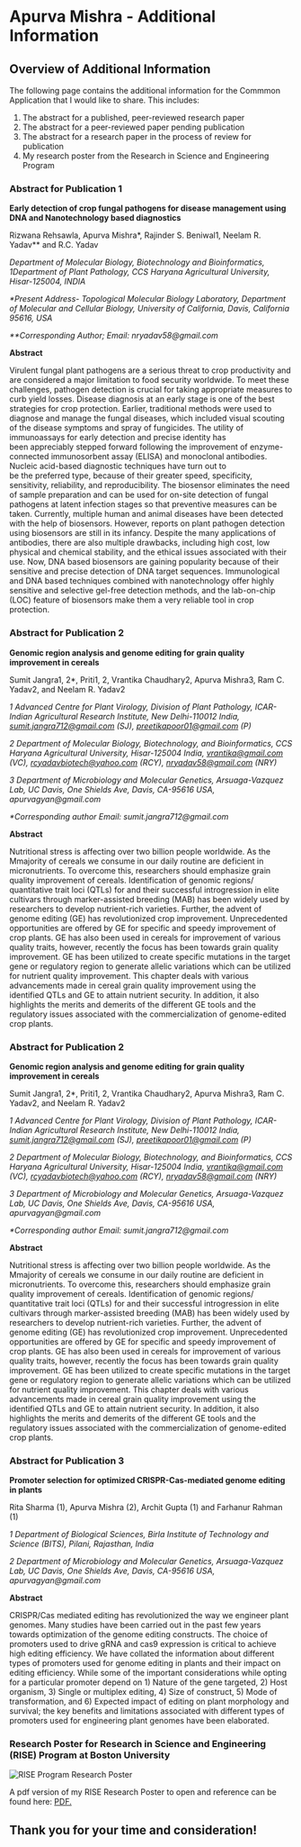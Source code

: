 # Apurva Mishra - Additional Information

## Overview of Additional Information

The following page contains the additional information for the Commmon Application that I would like to share. This includes:
1. The abstract for a published, peer-reviewed research paper
2. The abstract for a peer-reviewed paper pending publication
3. The abstract for a research paper in the process of review for publication
4. My research poster from the Research in Science and Engineering Program


### Abstract for Publication 1

**Early detection of crop fungal pathogens for disease management using DNA and Nanotechnology based diagnostics**

Rizwana Rehsawla, Apurva Mishra*, Rajinder S. Beniwal1, Neelam R. Yadav** and R.C. Yadav

_Department of Molecular Biology, Biotechnology and Bioinformatics, 1Department of Plant Pathology, CCS Haryana Agricultural University, Hisar-125004, INDIA_

_*Present Address- Topological Molecular Biology Laboratory, Department of Molecular and Cellular Biology, University of California, Davis, California 95616, USA_

_**Corresponding Author; Email: nryadav58@gmail.com_

**Abstract**

Virulent fungal plant pathogens are a serious threat to crop productivity and are considered a major limitation to food security worldwide. To meet these challenges, pathogen detection is crucial for taking appropriate measures to curb yield losses. Disease diagnosis at an early stage is one of the best strategies for crop protection. Earlier, traditional methods were used to diagnose and manage the fungal diseases, which included visual scouting of the disease symptoms and spray of fungicides. The utility of immunoassays for early detection and precise identity has been appreciably stepped forward following the improvement of enzyme-connected immunosorbent assay (ELISA) and monoclonal antibodies. Nucleic acid-based diagnostic techniques have turn out to be the preferred type, because of their greater speed, specificity, sensitivity, reliability, and reproducibility. The biosensor eliminates the need of sample preparation and can be used for on-site detection of fungal pathogens at latent infection stages so that preventive measures can be taken. Currently, multiple human and animal diseases have been detected with the help of biosensors. However, reports on plant pathogen detection using biosensors are still in its infancy. Despite the many applications of antibodies, there are also multiple drawbacks, including high cost, low physical and chemical stability, and the ethical issues associated with their use. Now, DNA based biosensors are gaining popularity because of their sensitive and precise detection of DNA target sequences. Immunological and DNA based techniques combined with nanotechnology offer highly sensitive and selective gel-free detection methods, and the lab-on-chip (LOC) feature of biosensors make them a very reliable tool in crop protection.


### Abstract for Publication 2

**Genomic region analysis and genome editing for grain quality improvement in cereals**

Sumit Jangra1, 2*, Priti1, 2, Vrantika Chaudhary2, Apurva Mishra3, Ram C. Yadav2, and Neelam R. Yadav2

_1 Advanced Centre for Plant Virology, Division of Plant Pathology, ICAR-Indian Agricultural Research Institute, New Delhi-110012 India, sumit.jangra712@gmail.com (SJ), preetikapoor01@gmail.com (P)_

_2 Department of Molecular Biology, Biotechnology, and Bioinformatics, CCS Haryana Agricultural University, Hisar-125004 India, vrantika@gmail.com (VC), rcyadavbiotech@yahoo.com (RCY), nryadav58@gmail.com (NRY)_

_3 Department of Microbiology and Molecular Genetics, Arsuaga-Vazquez Lab, UC Davis, One Shields Ave, Davis, CA-95616 USA, apurvagyan@gmail.com_

_*Corresponding author Email: sumit.jangra712@gmail.com_

**Abstract**

Nutritional stress is affecting over two billion people worldwide. As the Mmajority of cereals we consume in our daily routine are deficient in micronutrients. To overcome this, researchers should emphasize grain quality improvement of cereals. Identification of genomic regions/ quantitative trait loci (QTLs) for and their successful introgression in elite cultivars through marker-assisted breeding (MAB) has been widely used by researchers to develop nutrient-rich varieties. Further, the advent of genome editing (GE) has revolutionized crop improvement. Unprecedented opportunities are offered by GE for specific and speedy improvement of crop plants. GE has also been used in cereals for improvement of various quality traits, however, recently the focus has been towards grain quality improvement. GE has been utilized to create specific mutations in the target gene or regulatory region to generate allelic variations which can be utilized for nutrient quality improvement. This chapter deals with various advancements made in cereal grain quality improvement using the identified QTLs and GE to attain nutrient security. In addition, it also highlights the merits and demerits of the different GE tools and the regulatory issues associated with the commercialization of genome-edited crop plants. 


### Abstract for Publication 2

**Genomic region analysis and genome editing for grain quality improvement in cereals**

Sumit Jangra1, 2*, Priti1, 2, Vrantika Chaudhary2, Apurva Mishra3, Ram C. Yadav2, and Neelam R. Yadav2

_1 Advanced Centre for Plant Virology, Division of Plant Pathology, ICAR-Indian Agricultural Research Institute, New Delhi-110012 India, sumit.jangra712@gmail.com (SJ), preetikapoor01@gmail.com (P)_

_2 Department of Molecular Biology, Biotechnology, and Bioinformatics, CCS Haryana Agricultural University, Hisar-125004 India, vrantika@gmail.com (VC), rcyadavbiotech@yahoo.com (RCY), nryadav58@gmail.com (NRY)_

_3 Department of Microbiology and Molecular Genetics, Arsuaga-Vazquez Lab, UC Davis, One Shields Ave, Davis, CA-95616 USA, apurvagyan@gmail.com_

_*Corresponding author Email: sumit.jangra712@gmail.com_


**Abstract**

Nutritional stress is affecting over two billion people worldwide. As the Mmajority of cereals we consume in our daily routine are deficient in micronutrients. To overcome this, researchers should emphasize grain quality improvement of cereals. Identification of genomic regions/ quantitative trait loci (QTLs) for and their successful introgression in elite cultivars through marker-assisted breeding (MAB) has been widely used by researchers to develop nutrient-rich varieties. Further, the advent of genome editing (GE) has revolutionized crop improvement. Unprecedented opportunities are offered by GE for specific and speedy improvement of crop plants. GE has also been used in cereals for improvement of various quality traits, however, recently the focus has been towards grain quality improvement. GE has been utilized to create specific mutations in the target gene or regulatory region to generate allelic variations which can be utilized for nutrient quality improvement. This chapter deals with various advancements made in cereal grain quality improvement using the identified QTLs and GE to attain nutrient security. In addition, it also highlights the merits and demerits of the different GE tools and the regulatory issues associated with the commercialization of genome-edited crop plants. 


### Abstract for Publication 3

**Promoter selection for optimized CRISPR-Cas-mediated genome editing in plants**

Rita Sharma (1), Apurva Mishra (2), Archit Gupta (1) and Farhanur Rahman (1)

_1 Department of Biological Sciences, Birla Institute of Technology and Science (BITS), Pilani, Rajasthan, India_

_2 Department of Microbiology and Molecular Genetics, Arsuaga-Vazquez Lab, UC Davis, One Shields Ave, Davis, CA-95616 USA, apurvagyan@gmail.com_

**Abstract**

CRISPR/Cas mediated editing has revolutionized the way we engineer plant genomes. Many studies have been carried out in the past few years towards optimization of the genome editing constructs. The choice of promoters used to drive gRNA and cas9 expression is critical to achieve high editing efficiency. We have collated the information about different types of promoters used for genome editing in plants and their impact on editing efficiency. While some of the important considerations while opting for a particular promoter depend on 1) Nature of the gene targeted, 2) Host organism, 3) Single or multiplex editing, 4) Size of construct, 5) Mode of transformation, and 6) Expected impact of editing on plant morphology and survival; the key benefits and limitations associated with different types of promoters used for engineering plant genomes have been elaborated.


### Research Poster for Research in Science and Engineering (RISE) Program at Boston University

<img src="docs/RISE_Research_Poster.png" alt="RISE Program Research Poster">

A pdf version of my RISE Research Poster to open and reference can be found here: <a href="docs/RISE_Research_Poster.pdf" target="_blank">PDF.</a>


## Thank you for your time and consideration!
